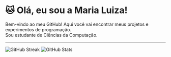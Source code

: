 # 🐱 Olá, eu sou a Maria Luiza!

Bem-vindo ao meu GitHub! Aqui você vai encontrar meus projetos e experimentos de programação.  
Sou estudante de Ciências da Computação.

---
![GitHub Streak](https://github-readme-streak-stats.herokuapp.com/?user=mltav&theme=radical&date_format=M%20j%5B%2C%20Y%5D)
![GitHub Stats](https://github-readme-stats.vercel.app/api?username=mltav&show_icons=true&theme=radical)
